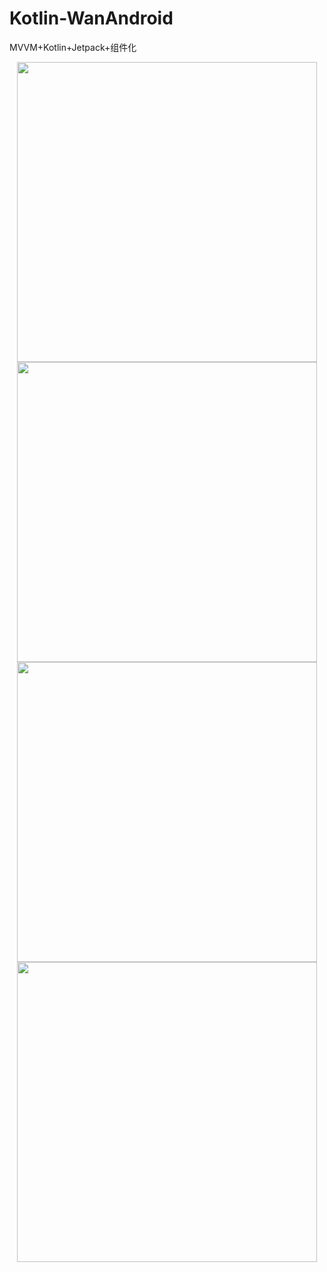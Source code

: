 # Kotlin-WanAndroid
MVVM+Kotlin+Jetpack+组件化

<div align="center">
   <img src="https://github.com/stewForAni/KotlinBox-WanAndroid/blob/main/github_imgs/w1.jpeg?raw=true"  height=480><img src="https://github.com/stewForAni/KotlinBox-WanAndroid/blob/main/github_imgs/w2.jpeg?raw=true" height=480>
</div>

<div align="center">
   <img src="https://github.com/stewForAni/KotlinBox-WanAndroid/blob/main/github_imgs/w4.jpeg?raw=true"  height=480><img src="https://github.com/stewForAni/KotlinBox-WanAndroid/blob/main/github_imgs/w5.jpeg?raw=true" height=480>
</div>
